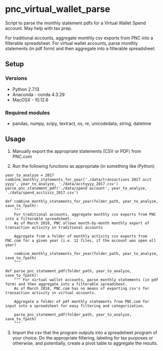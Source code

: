 # pnc_virtual_wallet_parse
Script to parse the monthly statement pdfs for a Virtual Wallet Spend account. May help with tax prep.

For traditional accounts, aggregate monthly csv exports from PNC into a filterable spreadsheet.
For virtual wallet accounts, parse monthly statements (in pdf form) and then aggregate into a filterable spreadsheet.

## Setup

### Versions

- Python 2.7.13
- Anaconda - conda 4.3.29
- MacOSX - 10.12.6

### Required modules

- pandas, numpy, scipy, textract, os, re, unicodedata, string, datetime

## Usage

1. Manually export the appropriate statements (CSV or PDF) from PNC.com

2. Run the following functions as appropriate (in something like iPython)

```
year_to_analyze = 2017
combine_monthly_statements_for_year('./data/transactions 2017 acct yyyy', year_to_analyze, './data/acctyyyy_2017.csv')
parse_pnc_statement_pdf('./data/spend account', year_to_analyze, './data/spend_acctzzzz_2017.csv')
```

```
def combine_monthly_statements_for_year(folder_path, year_to_analyze, save_to_fpath):
	"""
	For traditional accounts, aggregate monthly csv exports from PNC into a filterable spreadsheet.
	As of March 2018, PNC allows month-by-month monthly export of transaction activity in traditional accounts

	Aggregate from a folder of monthly activity csv exports from PNC.com for a given year (i.e. 12 files, if the account was open all year)
	
	combine_monthly_statements_for_year(folder_path, year_to_analyze, save_to_fpath)
	"""
```

```
def parse_pnc_statement_pdf(folder_path, year_to_analyze, save_to_fpath):
	""" For virtual wallet accounts, parse monthly statements (in pdf form) and then aggregate into a filterable spreadsheet. 
	As of March 2018, PNC.com has no means of exporting csv's for transaction activity in virtual accounts.

	Aggregate a folder of pdf monthly statements from PNC.com for input into a spreadsheet for easy filtering and categorization.

	parse_pnc_statement_pdf(folder_path, year_to_analyze, save_to_fpath) 
	"""
```

3. Import the csv that the program outputs into a spreadsheet program of your choice. Do the appropriate filtering, labeling for tax purposes or otherwise, and potentially, create a pivot table to aggregate the results.